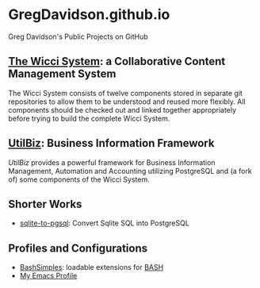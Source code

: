 # GregDavidson.github.io
Greg Davidson's Public Projects on GitHub

## [The Wicci System](https://github.com/GregDavidson/wicci-core-S0_lib): a Collaborative Content Management System

The Wicci System consists of twelve components stored in separate git repositories to allow them to be understood and reused more flexibly.  All components should be checked out and linked together appropriately before trying to build the complete Wicci System.

## [UtilBiz](https://github.com/GregDavidson/UtilBiz): Business Information Framework

_UtilBiz_ provides a powerful framework for Business Information Management, Automation and Accounting utilizing PostgreSQL and (a fork of) some components of the Wicci System.

## Shorter Works

+ [sqlite-to-pgsql](https://github.com/GregDavidson/sqlite-to-pgsql): Convert Sqlite SQL into PostgreSQL

## Profiles and Configurations

+ [BashSimples](https://github.com/GregDavidson/BashSimples): loadable extensions for [BASH](https://www.gnu.org/software/bash/bash.html)
+ [My Emacs Profile](https://github.com/GregDavidson/EmacsProfile)
